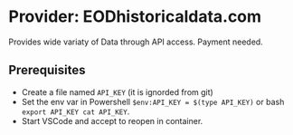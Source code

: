 # Provider: EODhistoricaldata.com

Provides wide variaty of Data through API access. Payment needed.

## Prerequisites

* Create a file named `API_KEY` (it is ignorded from git)
* Set the env var in Powershell `$env:API_KEY = $(type API_KEY)` or bash `export API_KEY cat API_KEY`.
* Start VSCode and accept to reopen in container.
